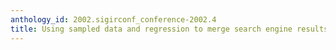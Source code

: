 ```yaml
---
anthology_id: 2002.sigirconf_conference-2002.4
title: Using sampled data and regression to merge search engine results
---
```

